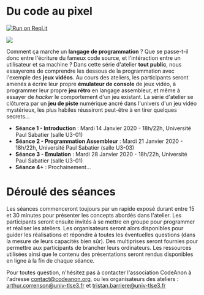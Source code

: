 # Du code au pixel

[![Run on Repl.it](https://repl.it/badge/github/codeanonorg/from_code_to_pixel)](https://repl.it/github/codeanonorg/from_code_to_pixel)

![](https://upload.wikimedia.org/wikipedia/commons/a/a1/Borne_arcade_pixel.png)

Comment ça marche un **langage de programmation** ? Que se passe-t-il donc entre l'écriture du fameux code source, et l'intéraction entre un utilisateur et sa machine ? Dans cette série d'atelier **tout public**, nous essayerons de comprendre les dessous de la programmation avec l'exemple des **jeux vidéos**. Au cours des ateliers, les participants seront amenés à écrire leur propre **émulateur de console** de jeux vidéo, à programmer leur propre **jeu rétro** en langage assembleur, et même à essayer de *hacker* le comportement d'un jeu existant. La série d'atelier se clôturera par un **jeu de piste** numérique ancré dans l'univers d'un jeu vidéo mystérieux, les plus habiles réussiront peut-être à en tirer quelques secrets...

+ **Séance 1 - Introduction** : Mardi 14 Janvier 2020 - 18h/22h, Université Paul Sabatier (salle U3-01) 
+ **Séance 2 - Programmation Assembleur** : Mardi 21 Janvier 2020 - 18h/22h, Université Paul Sabatier (salle U3-03)
+ **Séance 3 - Emulation** : Mardi 28 Janvier 2020 - 18h/22h, Université Paul Sabatier (salle U3-01)
+ **Séance 4+** : Prochainement...

# Déroulé des séances

Les séances commenceront toujours par un rapide exposé durant entre 15 et 30 minutes pour présenter les concepts abordés dans l'atelier. Les participants seront ensuite invités à se mettre en groupe pour programmer et réaliser les ateliers. Les organisateurs seront alors disponibles pour guider les réalisations et répondre à toutes les éventuelles questions (dans la mesure de leurs capacités bien sûr). Des multiprises seront fournies pour permettre aux participants de brancher leurs ordinateurs. Les ressources utilisées ainsi que le contenu des présentations seront rendus disponibles en ligne à la fin de chaque séance.


Pour toutes question, n'hésitez pas à contacter l'association CodeAnon à l'adresse [contact@codeanon.org](mailto:contact@codeanon.org), ou les organisateurs des ateliers : [arthur.correnson@univ-tlse3.fr](arthur.correnson@univ-tlse3.fr) et [tristan.barriere@univ-tlse3.fr](tristan.barriere@univ-tlse3.fr)
